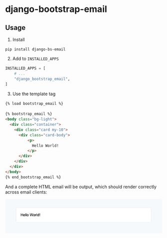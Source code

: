 # django-bootstrap-email

## Usage

1. Install

```shell
pip install django-bs-email
```

2. Add to `INSTALLED_APPS`

```python
INSTALLED_APPS = [
    # ...
    "django_bootstrap_email",
]
```

3. Use the template tag

```html
{% load bootstrap_email %}

{% bootstrap_email %}
<body class="bg-light">
  <div class="container">
    <div class="card my-10">
      <div class="card-body">
          <p>
            Hello World!
          </p>
      </div>
    </div>
  </div>
</body>
{% end_bootstrap_email %}
```

And a complete HTML email will be output, which should render correctly across email clients:

![Rendered HTML email example](https://raw.githubusercontent.com/jhthompson/django-bootstrap-email/main/example.png)